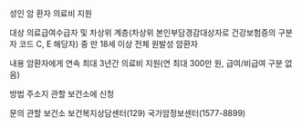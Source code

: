 성인 암 환자 의료비 지원

대상
 의료급여수급자 및 차상위 계층(차상위 본인부담경감대상자로 건강보험증의 구분자 코드 C, E 해당자) 중 만 18세 이상 전체 원발성 암환자

내용
 암환자에게 연속 최대 3년간 의료비 지원(연 최대 300만 원, 급여/비급여 구분 없음)

방법
 주소지 관할 보건소에 신청

문의
 관할 보건소
 보건복지상담센터(129)
 국가암정보센터(1577-8899)
